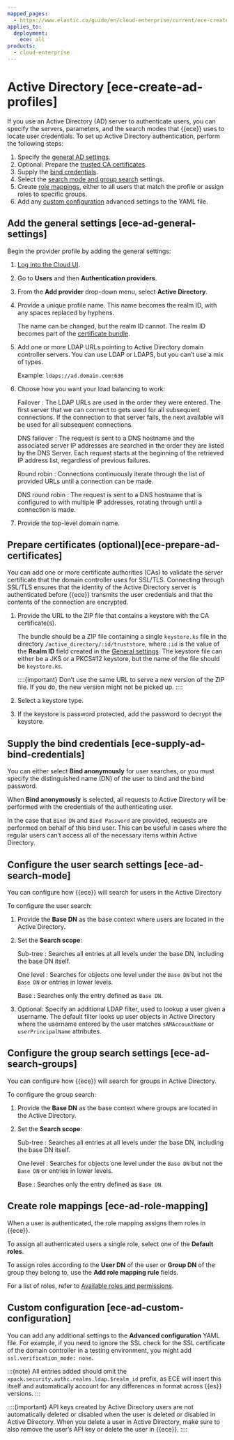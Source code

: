```yaml
---
mapped_pages:
  - https://www.elastic.co/guide/en/cloud-enterprise/current/ece-create-ad-profiles.html
applies_to:
  deployment:
    ece: all
products:
  - cloud-enterprise
---
```


# Active Directory [ece-create-ad-profiles]

If you use an Active Directory (AD) server to authenticate users, you can specify the servers, parameters, and the search modes that {{ece}} uses to locate user credentials. To set up Active Directory authentication, perform the following steps:

1. Specify the [general AD settings](#ece-ad-general-settings).
2.  Optional: Prepare the [trusted CA certificates](#ece-prepare-ad-certificates).
3. Supply the [bind credentials](#ece-supply-ad-bind-credentials).
4. Select the [search mode and group search](#ece-ad-search-mode) settings.
5. Create [role mappings](#ece-ad-role-mapping), either to all users that match the profile or assign roles to specific groups.
6. Add any [custom configuration](#ece-ad-custom-configuration) advanced settings to the YAML file.

## Add the general settings [ece-ad-general-settings]

Begin the provider profile by adding the general settings:

1. [Log into the Cloud UI](/deploy-manage/deploy/cloud-enterprise/log-into-cloud-ui.md).
2. Go to **Users** and then **Authentication providers**.
3. From the **Add provider** drop-down menu, select **Active Directory**.
4. Provide a unique profile name. This name becomes the realm ID, with any spaces replaced by hyphens.

    The name can be changed, but the realm ID cannot. The realm ID becomes part of the [certificate bundle](ldap.md#ece-prepare-ldap-certificates).

5. Add one or more LDAP URLs pointing to Active Directory domain controller servers. You can use LDAP or LDAPS, but you can’t use a mix of types.

    Example: `ldaps://ad.domain.com:636`

6. Choose how you want your load balancing to work:

    Failover
    :   The LDAP URLs are used in the order they were entered. The first server that we can connect to gets used for all subsequent connections. If the connection to that server fails, the next available will be used for all subsequent connections.

    DNS failover
    :   The request is sent to a DNS hostname and the associated server IP addresses are searched in the order they are listed by the DNS Server. Each request starts at the beginning of the retrieved IP address list, regardless of previous failures.

    Round robin
    :   Connections continuously iterate  through the list of provided URLs until a connection can be made.

    DNS round robin
    :   The request is sent to a DNS hostname that is configured to with multiple IP addresses, rotating through until a connection is made.

7. Provide the top-level domain name.


## Prepare certificates (optional)[ece-prepare-ad-certificates] 

You can add one or more certificate authorities (CAs) to validate the server certificate that the domain controller uses for SSL/TLS. Connecting through SSL/TLS ensures that the identity of the Active Directory server is authenticated before {{ece}} transmits the user credentials and that the contents of the connection are encrypted.

1. Provide the URL to the ZIP file that contains a keystore with the CA certificate(s).

    The bundle should be a ZIP file containing a single `keystore.ks` file in the directory `/active_directory/:id/truststore`, where `:id` is the value of the **Realm ID** field created in the [General settings](#ece-ad-general-settings). The keystore file can either be a JKS or a PKCS#12 keystore, but the name of the file should be `keystore.ks`.

    ::::{important} 
    Don’t use the same URL to serve a new version of the ZIP file. If you do, the new version might not be picked up.
    ::::

2. Select a keystore type.
3. If the keystore is password protected, add the password to decrypt the keystore.


## Supply the bind credentials [ece-supply-ad-bind-credentials] 

You can either select **Bind anonymously** for user searches, or you must specify the distinguished name (DN) of the user to bind and the bind password. 

When **Bind anonymously** is selected, all requests to Active Directory will be performed with the credentials of the authenticating user. 

In the case that `Bind DN` and `Bind Password` are provided, requests are performed on behalf of this bind user. This can be useful in cases where the regular users can’t access all of the necessary items within Active Directory.


## Configure the user search settings [ece-ad-search-mode] 

You can configure how {{ece}} will search for users in the Active Directory

To configure the user search:

1. Provide the **Base DN** as the base context where users are located in the Active Directory.
2. Set the **Search scope**:

    Sub-tree
    :   Searches all entries at all levels under the base DN, including the base DN itself.

    One level
    :   Searches for objects one level under the `Base DN` but not the `Base DN` or entries in lower levels.

    Base
    :   Searches only the entry defined as `Base DN`.

3. Optional: Specify an additional LDAP filter, used to lookup a user given a username. The default filter looks up user objects in Active Directory where the username entered by the user matches `sAMAccountName` or `userPrincipalName` attributes.


## Configure the group search settings [ece-ad-search-groups] 

You can configure how {{ece}} will search for groups in Active Directory.

To configure the group search:

1. Provide the **Base DN** as the base context where groups are located in the Active Directory.
2. Set the **Search scope**:

    Sub-tree
    :   Searches all entries at all levels under the base DN, including the base DN itself.

    One level
    :   Searches for objects one level under the `Base DN` but not the `Base DN` or entries in lower levels.

    Base
    :   Searches only the entry defined as `Base DN`.



## Create role mappings [ece-ad-role-mapping] 

When a user is authenticated, the role mapping assigns them roles in {{ece}}.

To assign all authenticated users a single role, select one of the **Default roles**.

To assign roles according to the **User DN** of the user or **Group DN** of the group they belong to, use the **Add role mapping rule** fields.

For a list of roles, refer to [Available roles and permissions](/deploy-manage/users-roles/cloud-enterprise-orchestrator/manage-users-roles.md#ece-user-role-permissions).


## Custom configuration [ece-ad-custom-configuration] 

You can add any additional settings to the **Advanced configuration** YAML file. For example, if you need to ignore the SSL check for the SSL certificate of the domain controller in a testing environment, you might add `ssl.verification_mode: none`.

:::{note}
All entries added should omit the `xpack.security.authc.realms.ldap.$realm_id` prefix, as ECE will insert this itself and automatically account for any differences in format across {{es}} versions.
:::

::::{important} 
API keys created by Active Directory users are not automatically deleted or disabled when the user is deleted or disabled in Active Directory. When you delete a user in Active Directory, make sure to also remove the user’s API key or delete the user in {{ece}}.
::::


